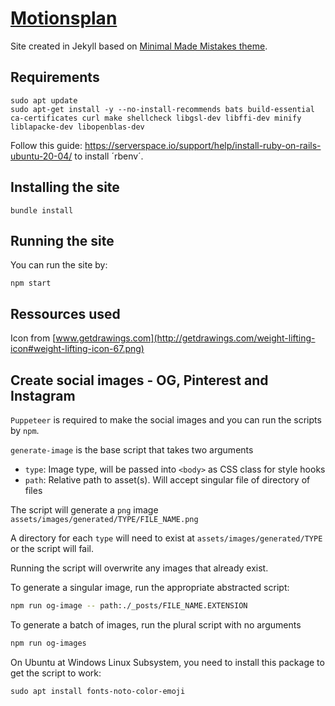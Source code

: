 # [Motionsplan](https://www.motionsplan.dk)

Site created in Jekyll based on [Minimal Made Mistakes theme](https://github.com/mmistakes/minimal-mistakes).

## Requirements

    sudo apt update
    sudo apt-get install -y --no-install-recommends bats build-essential ca-certificates curl make shellcheck libgsl-dev libffi-dev minify liblapacke-dev libopenblas-dev

Follow this guide: https://serverspace.io/support/help/install-ruby-on-rails-ubuntu-20-04/ to install ´rbenv´.

## Installing the site

    bundle install

## Running the site

You can run the site by:

    npm start

## Ressources used

Icon from [www.getdrawings.com](http://getdrawings.com/weight-lifting-icon#weight-lifting-icon-67.png)

## Create social images - OG, Pinterest and Instagram

`Puppeteer` is required to make the social images and you can run the scripts by `npm`.

`generate-image` is the base script that takes two arguments

 - `type`: Image type, will be passed into `<body>` as CSS class for style hooks
 - `path`: Relative path to asset(s). Will accept singular file of directory of files

The script will generate a `png` image `assets/images/generated/TYPE/FILE_NAME.png`

A directory for each `type` will need to exist at `assets/images/generated/TYPE` or the script will fail.

Running the script will overwrite any images that already exist.

To generate a singular image, run the appropriate abstracted script:

```bash
npm run og-image -- path:./_posts/FILE_NAME.EXTENSION
```

To generate a batch of images, run the plural script with no arguments

```bash
npm run og-images
```

On Ubuntu at Windows Linux Subsystem, you need to install this package to get the script to work:

    sudo apt install fonts-noto-color-emoji
